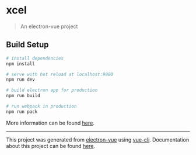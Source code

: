 # xcel

> An electron-vue project

## Build Setup

``` bash
# install dependencies
npm install

# serve with hot reload at localhost:9080
npm run dev

# build electron app for production
npm run build

# run webpack in production
npm run pack
```

More information can be found [here](https://simulatedgreg.gitbooks.io/electron-vue/content/docs/npm_scripts.html).

---

This project was generated from [electron-vue](https://github.com/SimulatedGREG/electron-vue) using [vue-cli](https://github.com/vuejs/vue-cli). Documentation about this project can be found [here](https://simulatedgreg.gitbooks.io/electron-vue/content/index.html).


